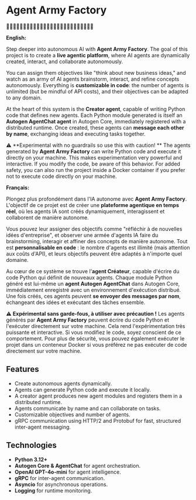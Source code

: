 # Agent Army Factory

🤖🤖🤖🤖🤖🤖🤖🤖🤖🤖🤖🤖🤖🤖🤖🤖🤖🤖🤖🤖🤖🤖🤖🤖🤖🤖

**English:**   


Step deeper into autonomous AI with **Agent Army Factory**. The goal of this project is to create a **live agentic platform**, where AI agents are dynamically created, interact, and collaborate autonomously.  

You can assign them objectives like "think about new business ideas," and watch as an army of AI agents brainstorm, interact, and refine concepts autonomously. Everything is **customizable in code**: the number of agents is unlimited (but be mindful of API costs), and their objectives can be adapted to any domain.  

At the heart of this system is the **Creator agent**, capable of writing Python code that defines new agents. Each Python module generated is itself an **Autogen AgentChat agent** in Autogen Core, immediately registered with a distributed runtime. Once created, these agents can **message each other by name**, exchanging ideas and executing tasks together.  


⚠️ **Experimental with no guardrails so use this with caution! **
The agents generated by **Agent Army Factory** can write Python code and execute it directly on your machine. This makes experimentation very powerful and interactive. If you modify the code, be aware of this behavior. For added safety, you can also run the project inside a Docker container if you prefer not to execute code directly on your machine.




**Français:** 

Plongez plus profondément dans l'IA autonome avec **Agent Army Factory**. L'objectif de ce projet est de créer une **plateforme agentique en temps réel**, où les agents IA sont créés dynamiquement, interagissent et collaborent de manière autonome.

Vous pouvez leur assigner des objectifs comme "réfléchir à de nouvelles idées d'entreprise", et observer une armée d'agents IA faire du brainstorming, interagir et affiner des concepts de manière autonome. Tout est **personnalisable en code** : le nombre d'agents est illimité (mais attention aux coûts d'API), et leurs objectifs peuvent être adaptés à n'importe quel domaine.

Au cœur de ce système se trouve l'**agent Créateur**, capable d'écrire du code Python qui définit de nouveaux agents. Chaque module Python généré est lui-même un **agent Autogen AgentChat** dans Autogen Core, immédiatement enregistré avec un environnement d'exécution distribué. Une fois créés, ces agents peuvent **se envoyer des messages par nom**, échangeant des idées et exécutant des tâches ensemble.


⚠️ **Expérimental sans garde-fous, à utiliser avec précaution !**
Les agents générés par **Agent Army Factory** peuvent écrire du code Python et l'exécuter directement sur votre machine. Cela rend l'expérimentation très puissante et interactive. Si vous modifiez le code, soyez conscient de ce comportement. Pour plus de sécurité, vous pouvez également exécuter le projet dans un conteneur Docker si vous préférez ne pas exécuter de code directement sur votre machine.







## Features

- Create autonomous agents dynamically.  
- Agents can generate Python code and execute it locally.  
- A creator agent produces new agent modules and registers them in a distributed runtime.  
- Agents communicate by name and can collaborate on tasks.  
- Customizable objectives and number of agents.  
- gRPC communication using HTTP/2 and Protobuf for fast, structured inter-agent messaging.


## Technologies

- **Python 3.12+**  
- **Autogen Core & AgentChat** for agent orchestration.  
- **OpenAI GPT-4o-mini** for agent intelligence.  
- **gRPC** for inter-agent communication.  
- **Asyncio** for asynchronous operations.  
- **Logging** for runtime monitoring.  